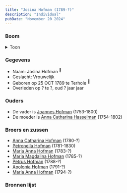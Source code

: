 ```yaml
---
title: "Josina Hofman (1789-?)"
description: "Individual"
pubDate: "November 20 2024"
---
```


### Boom
<details><summary>Toon</summary>

![test](https://www.plantuml.com/plantuml/svg/XPBBRi8m44Nt_eeHBDeka182113YAH2jr8TQDbqX9nc86yUEF4O8LVnxJOXQMbLYDnhVQn_VcJ5PRkmkbumoeGfkU0uHZxEjqJkLpBJK1gpXYjmHAijIaI34miGIppNcXJr0Zdc4XiujicXGsqE1xEBMM78Y-6G0CDKcGRDAHPmf91eCSYxKS0W1Ep9s0o_bKyJEZjg3vih9OAatELSru0JtdkUrF83wF5Yq5rDtw-T6e4oECEX7F3gi8ssjnFuGxfzMu8Vj06xzhkT10rhX7Rngb8ZsmaJPJierLyawDfeeqkv1v_P3U9WyGMbTQcLH2I9qb1NQH2aECsvJReIhbgw9yXUaxo0Nqtam3wv3jah8vWcoUmTlLXU5aukFx3feimEFatSexV-13lfxJ1AXjYVjMHg6lH9puJ3z3jIbsARsW5BglKCziYhZHgDIiEe_FutAwHhbKOVzJ8pAEFuCh0FVaxwUIRCDpxDJBDqUhD2asYtSrHX6C3gjq1XLubRw2m00)
</details>

### Gegevens
- Naam: Josina Hofman <sup><a href="../s00065/" style="text-decoration:none" title="Doopinschrijving Josina Hofman 25-10-1789">:link:</a></sup>
- Geslacht: Vrouwelijk
- Geboren op 25 OCT 1789 te Terhole <sup><a href="../s00065/" style="text-decoration:none" title="Doopinschrijving Josina Hofman 25-10-1789">:link:</a></sup>
- Overleden op ? te ?, oud ? jaar jaar 

### Ouders
- De vader is [Joannes Hofman](../i00040/) (1753-1800)
- De moeder is [Anna Catharina Hasselman](../i00041/) (1754-1802)

### Broers en zussen
- [Anna Catharina Hofman](../i00042/) (1780-?)
- [Petronella Hofman](../i00030/) (1781-1830)
- [Maria Anna Hofman](../i00043/) (1783-?)
- [Maria Magdalina Hofman](../i00044/) (1785-?)
- [Petrus Hofman](../i00045/) (1788-?)
- [Apolonia Hofman](../i00047/) (1791-?)
- [Maria Anna Hofman](../i00048/) (1794-?)

### Bronnen lijst